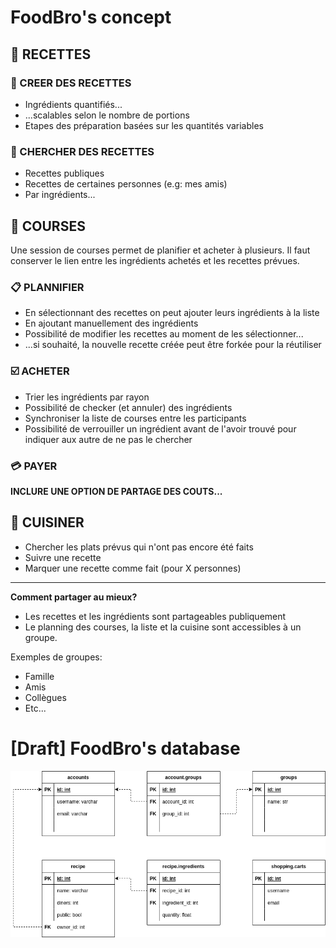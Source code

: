 # FoodBro's concept

## :bento: RECETTES

### :memo: CREER DES RECETTES

- Ingrédients quantifiés...
- ...scalables selon le nombre de portions 
- Etapes des préparation basées sur les quantités variables

### :book: CHERCHER DES RECETTES

- Recettes publiques
- Recettes de certaines personnes (e.g: mes amis)
- Par ingrédients...

## :shopping_cart: COURSES

Une session de courses permet de planifier et acheter à plusieurs. 
Il faut conserver le lien entre les ingrédients achetés et les recettes prévues.

### :clipboard: PLANNIFIER

- En sélectionnant des recettes on peut ajouter leurs ingrédients à la liste
- En ajoutant manuellement des ingrédients
- Possibilité de modifier les recettes au moment de les sélectionner...
- ...si souhaité, la nouvelle recette créée peut être forkée pour la réutiliser

### :ballot_box_with_check: ACHETER

- Trier les ingrédients par rayon
- Possibilité de checker (et annuler) des ingrédients
- Synchroniser la liste de courses entre les participants
- Possibilité de verrouiller un ingrédient avant de l'avoir trouvé pour indiquer aux autre de ne pas le chercher

### :credit_card: PAYER

**INCLURE UNE OPTION DE PARTAGE DES COUTS...**

## :hocho: CUISINER

- Chercher les plats prévus qui n'ont pas encore été faits
- Suivre une recette
- Marquer une recette comme fait (pour X personnes)

-----------------------------------------------------------

**Comment partager au mieux?**

- Les recettes et les ingrédients sont partageables publiquement
- Le planning des courses, la liste et la cuisine sont accessibles à un groupe.

Exemples de groupes:

- Famille
- Amis
- Collègues
- Etc...

# [Draft] FoodBro's database

![draft database](docs/images/draft-database.drawio.png)
